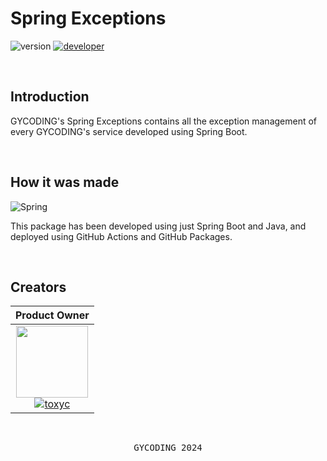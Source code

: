 # Spring Exceptions

![version](https://img.shields.io/badge/version-1.1.2-gold?style=for-the-badge)
[![developer](https://img.shields.io/badge/developed-GYCODING-B833FF?style=for-the-badge)](https://gycoding.com)

<br>

## Introduction

GYCODING's Spring Exceptions contains all the exception management of every GYCODING's service developed using Spring Boot.

<br>

## How it was made

![Spring](https://img.shields.io/badge/spring-%236DB33F.svg?style=for-the-badge&logo=spring&logoColor=white)

This package has been developed using just Spring Boot and Java, and deployed using GitHub Actions and GitHub Packages.

<br>

## Creators

|                                                                               Product Owner                                                                                |
|:--------------------------------------------------------------------------------------------------------------------------------------------------------------------------:|
| <img src="https://github.com/gy-toxyc.png?size=115" width=115> <br> [![toxyc](https://img.shields.io/badge/toxyc-yellow?style=for-the-badge)](https://github.com/gy-toxyc) |

<br>

<pre align="center">GYCODING 2024</pre>
